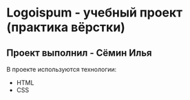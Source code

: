 # Logoispum - учебный проект (практика вёрстки)
## Проект выполнил - Сёмин Илья

 В проекте используются технологии:
 - HTML 
 - CSS
